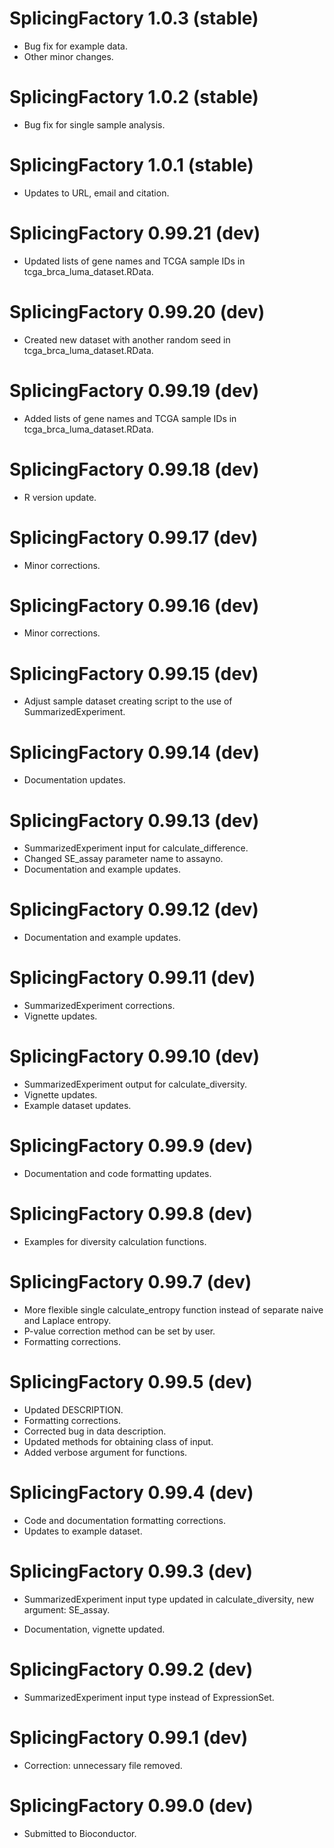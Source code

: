 # SplicingFactory 1.0.3 (stable)

* Bug fix for example data.
* Other minor changes.

# SplicingFactory 1.0.2 (stable)

* Bug fix for single sample analysis.

# SplicingFactory 1.0.1 (stable)

* Updates to URL, email and citation.

# SplicingFactory 0.99.21 (dev)

* Updated lists of gene names and TCGA sample IDs in
  tcga_brca_luma_dataset.RData.

# SplicingFactory 0.99.20 (dev)

* Created new dataset with another random seed in tcga_brca_luma_dataset.RData.

# SplicingFactory 0.99.19 (dev)

* Added lists of gene names and TCGA sample IDs in tcga_brca_luma_dataset.RData.

# SplicingFactory 0.99.18 (dev)

* R version update.

# SplicingFactory 0.99.17 (dev)

* Minor corrections.

# SplicingFactory 0.99.16 (dev)

* Minor corrections.

# SplicingFactory 0.99.15 (dev)

* Adjust sample dataset creating script to the use of SummarizedExperiment.

# SplicingFactory 0.99.14 (dev)

* Documentation updates.

# SplicingFactory 0.99.13 (dev)

* SummarizedExperiment input for calculate_difference.
* Changed SE_assay parameter name to assayno.
* Documentation and example updates.

# SplicingFactory 0.99.12 (dev)

* Documentation and example updates.

# SplicingFactory 0.99.11 (dev)

* SummarizedExperiment corrections.
* Vignette updates.

# SplicingFactory 0.99.10 (dev)

* SummarizedExperiment output for calculate_diversity.
* Vignette updates.
* Example dataset updates.

# SplicingFactory 0.99.9 (dev)

* Documentation and code formatting updates.

# SplicingFactory 0.99.8 (dev)

* Examples for diversity calculation functions.

# SplicingFactory 0.99.7 (dev)

* More flexible single calculate_entropy function instead of separate naive and
  Laplace entropy.
* P-value correction method can be set by user.
* Formatting corrections.

# SplicingFactory 0.99.5 (dev)

* Updated DESCRIPTION.
* Formatting corrections.
* Corrected bug in data description.
* Updated methods for obtaining class of input.
* Added verbose argument for functions.

# SplicingFactory 0.99.4 (dev)

* Code and documentation formatting corrections.
* Updates to example dataset.

# SplicingFactory 0.99.3 (dev)

* SummarizedExperiment input type updated in calculate_diversity, 
  new argument: SE_assay.

* Documentation, vignette updated.

# SplicingFactory 0.99.2 (dev)

* SummarizedExperiment input type instead of ExpressionSet.

# SplicingFactory 0.99.1 (dev)

* Correction: unnecessary file removed.

# SplicingFactory 0.99.0 (dev)

* Submitted to Bioconductor.
